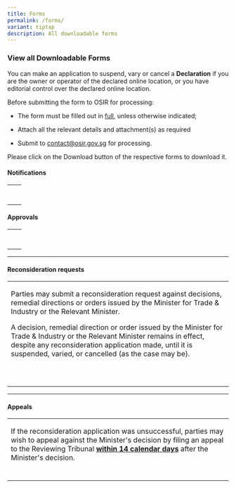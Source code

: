 ```yaml
---
title: Forms
permalink: /forms/
variant: tiptap
description: All downloadable forms
---
```

<h3><strong>View all Downloadable Forms</strong></h3><p>You can make an application to suspend, vary or cancel a <strong>Declaration</strong> if you are the owner or operator of the declared online location, or you have editorial control over the declared online location.</p><p></p><p>Before submitting the form to OSIR for processing: </p><ul data-tight="true" class="tight"><li><p>The form must be filled out in <u>full</u>, unless otherwise indicated;</p></li><li><p>Attach all the relevant details and attachment(s) as required</p></li><li><p> Submit to <a href="mailto:contact@osir.gov.sg" rel="noopener noreferrer nofollow" target="_blank">contact@osir.gov.sg</a> for processing.</p></li></ul><p>Please click on the Download button of the respective forms to download it.</p><p></p><h4><strong>Notifications</strong></h4><table><tbody><tr><td rowspan="1" colspan="2"><p></p></td></tr><tr><td rowspan="1" colspan="1"><p></p></td><td rowspan="1" colspan="1"><p></p></td></tr></tbody></table><p></p><h4><strong>Approvals</strong></h4><table><tbody><tr><td rowspan="1" colspan="1"><p></p></td><td rowspan="1" colspan="1"><p></p></td></tr><tr><td rowspan="1" colspan="1"><p></p></td><td rowspan="1" colspan="1"><p></p></td></tr></tbody></table><hr><h4><strong>Reconsideration requests</strong></h4><table><tbody><tr><td rowspan="1" colspan="2"><p>Parties may submit a reconsideration request against decisions, remedial directions or orders issued by the Minister for Trade &amp; Industry or the Relevant Minister.</p><p></p><p>A decision, remedial direction or order issued by the Minister for Trade &amp; Industry or the Relevant Minister remains in effect, despite any reconsideration application made, until it is suspended, varied, or cancelled (as the case may be).</p></td></tr><tr><td rowspan="1" colspan="1"><p></p></td><td rowspan="1" colspan="1"><p></p></td></tr><tr><td rowspan="1" colspan="1"><p></p></td><td rowspan="1" colspan="1"><p></p></td></tr></tbody></table><hr><h4><strong>Appeals</strong></h4><table><tbody><tr><td rowspan="1" colspan="2"><p>If the reconsideration application was unsuccessful, parties may wish to appeal against the Minister's decision by filing an appeal to the Reviewing Tribunal <strong><u>within 14 calendar days</u></strong> after the Minister's decision. </p></td></tr><tr><td rowspan="1" colspan="1"><p></p></td><td rowspan="1" colspan="1"><p></p></td></tr></tbody></table><p></p>